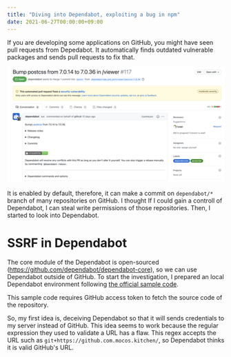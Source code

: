 ```yaml
---
title: "Diving into Dependabot, exploiting a bug in npm"
date: 2021-06-27T00:00:00+09:00
---
```


If you are developing some applications on GitHub, you might have seen pull requests from Depedabot.
It automatically finds outdated vulnerable packages and sends pull requests to fix that.

![](screenshot1.png)

It is enabled by default, therefore, it can make a commit on `dependabot/*` branch of many repositories on GitHub.
I thought If I could gain a controll of Dependabot, I can steal write permissions of those repositories.
Then, I started to look into Dependabot.

# SSRF in Dependabot

The core module of the Dependabot is open-sourced (<https://github.com/dependabot/dependabot-core>), so we can use Dependabot outside of GitHub.
To start the investigation, I prepared an local Dependabot environment following [the official sample code](https://github.com/dependabot/dependabot-script).

This sample code requires GitHub access token to fetch the source code of the repository.

<script src="http://gist-it.appspot.com/https://github.com/dependabot/dependabot-script/blob/4330ff7043b6fe2bb009005e2f5b0ca9985f32f2/update-script.rb?slice=16:23"></script>

So, my first idea is, deceiving Dependabot so that it will sends credentials to my server instead of GitHub.
This idea seems to work because the regular expression they used to validate a URL has a flaw.
This regex accepts the URL such as `git+https://github.com.mocos.kitchen/`, so Dependabot thinks it is valid GitHub's URL.

<script src="https://github.com/dependabot/dependabot-core/blob/2f0db3e851ba2cc43d0b6dcd70da5e69d5b63eb6/npm_and_yarn/lib/dependabot/npm_and_yarn/file_parser.rb?slice=28:37"></script>


